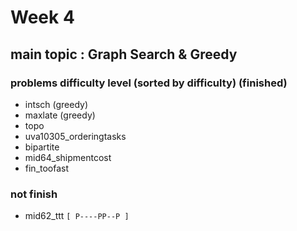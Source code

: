 # Week 4

## main topic : Graph Search & Greedy

### problems difficulty level (sorted by difficulty) (finished)
- intsch (greedy)
- maxlate (greedy)
- topo
- uva10305_orderingtasks
- bipartite
- mid64_shipmentcost
- fin_toofast

### not finish
- mid62_ttt `[ P----PP--P ]`
